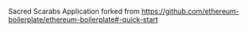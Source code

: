Sacred Scarabs Application
forked from https://github.com/ethereum-boilerplate/ethereum-boilerplate#-quick-start
